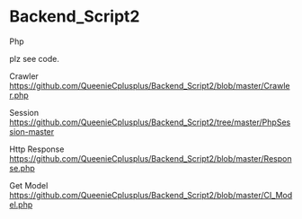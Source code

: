 # Backend_Script2
Php

plz see code.

Crawler https://github.com/QueenieCplusplus/Backend_Script2/blob/master/Crawler.php

Session
https://github.com/QueenieCplusplus/Backend_Script2/tree/master/PhpSession-master

Http Response
https://github.com/QueenieCplusplus/Backend_Script2/blob/master/Response.php

Get Model
https://github.com/QueenieCplusplus/Backend_Script2/blob/master/CI_Model.php







